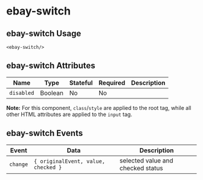 # ebay-switch

## ebay-switch Usage

```marko
<ebay-switch/>
```

## ebay-switch Attributes

Name | Type | Stateful | Required | Description
--- | --- | --- | --- | ---
`disabled` | Boolean | No | No |

**Note:** For this component, `class`/`style` are applied to the root tag, while all other HTML attributes are applied to the `input` tag.

## ebay-switch Events

Event | Data | Description
--- | --- | ---
`change` | `{ originalEvent, value, checked }` | selected value and checked status
